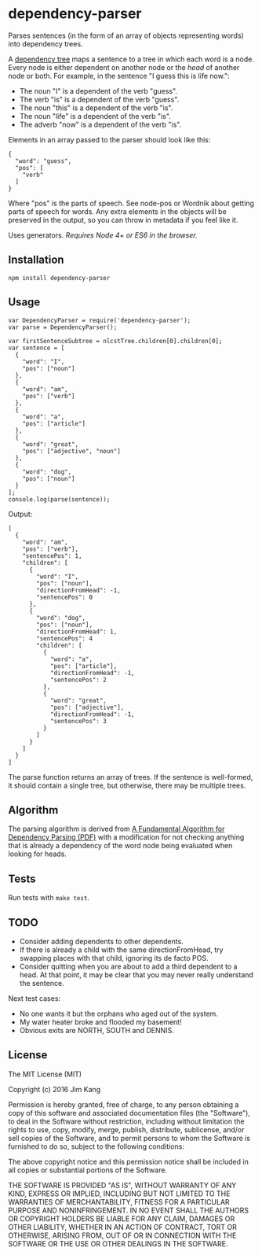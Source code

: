 dependency-parser
============

Parses sentences (in the form of an array of objects representing words) into dependency trees.

A [dependency tree](https://en.wikipedia.org/wiki/Parse_tree#Dependency-based_parse_trees) maps a sentence to a tree in which each word is a node. Every node is either dependent on another node or the *head* of another node or both. For example, in the sentence "I guess this is life now.":

- The noun "I" is a dependent of the verb "guess".
- The verb "is" is a dependent of the verb "guess".
- The noun "this" is a dependent of the verb "is".
- The noun "life" is a dependent of the verb "is".
- The adverb "now" is a dependent of the verb "is".

Elements in an array passed to the parser should look like this:

    {
      "word": "guess",
      "pos": [
        "verb"
      ]
    }

Where "pos" is the parts of speech. See node-pos or Wordnik about getting parts of speech for words. Any extra elements in the objects will be preserved in the output, so you can throw in metadata if you feel like it.

Uses generators. *Requires Node 4+ or ES6 in the browser.*

Installation
------------

    npm install dependency-parser

Usage
-----

    var DependencyParser = require('dependency-parser');
    var parse = DependencyParser();

    var firstSentenceSubtree = nlcstTree.children[0].children[0];
    var sentence = [
      {
        "word": "I",
        "pos": ["noun"]
      },
      {
        "word": "am",
        "pos": ["verb"]
      },
      {
        "word": "a",
        "pos": ["article"]
      },
      {
        "word": "great",
        "pos": ["adjective", "noun"]
      },
      {
        "word": "dog",
        "pos": ["noun"]
      }
    ];
    console.log(parse(sentence));

Output:

    [
      {
        "word": "am",
        "pos": ["verb"],
        "sentencePos": 1,
        "children": [
          {
            "word": "I",
            "pos": ["noun"],
            "directionFromHead": -1,
            "sentencePos": 0
          },
          {
            "word": "dog",
            "pos": ["noun"],
            "directionFromHead": 1,
            "sentencePos": 4
            "children": [
              {
                "word": "a",
                "pos": ["article"],
                "directionFromHead": -1,
                "sentencePos": 2
              },
              {
                "word": "great",
                "pos": ["adjective"],
                "directionFromHead": -1,
                "sentencePos": 3
              }
            ]
          }
        ]
      }
    ]

The parse function returns an array of trees. If the sentence is well-formed, it should contain a single tree, but otherwise, there may be multiple trees.

Algorithm
----------

The parsing algorithm is derived from [A Fundamental Algorithm for Dependency Parsing (PDF)](http://web.stanford.edu/~mjkay/covington.pdf) with a modification for not checking anything that is already a dependency of the word node being evaluated when looking for heads.

Tests
-----

Run tests with `make test`.

TODO
----

- Consider adding dependents to other dependents.
- If there is already a child with the same directionFromHead, try swapping places with that child, ignoring its de facto POS.
- Consider quitting when you are about to add a third dependent to a head. At that point, it may be clear that you may never really understand the sentence.

Next test cases:

- No one wants it but the orphans who aged out of the system.
- My water heater broke and flooded my basement!
- Obvious exits are NORTH, SOUTH and DENNIS.

License
-------

The MIT License (MIT)

Copyright (c) 2016 Jim Kang

Permission is hereby granted, free of charge, to any person obtaining a copy
of this software and associated documentation files (the "Software"), to deal
in the Software without restriction, including without limitation the rights
to use, copy, modify, merge, publish, distribute, sublicense, and/or sell
copies of the Software, and to permit persons to whom the Software is
furnished to do so, subject to the following conditions:

The above copyright notice and this permission notice shall be included in
all copies or substantial portions of the Software.

THE SOFTWARE IS PROVIDED "AS IS", WITHOUT WARRANTY OF ANY KIND, EXPRESS OR
IMPLIED, INCLUDING BUT NOT LIMITED TO THE WARRANTIES OF MERCHANTABILITY,
FITNESS FOR A PARTICULAR PURPOSE AND NONINFRINGEMENT. IN NO EVENT SHALL THE
AUTHORS OR COPYRIGHT HOLDERS BE LIABLE FOR ANY CLAIM, DAMAGES OR OTHER
LIABILITY, WHETHER IN AN ACTION OF CONTRACT, TORT OR OTHERWISE, ARISING FROM,
OUT OF OR IN CONNECTION WITH THE SOFTWARE OR THE USE OR OTHER DEALINGS IN
THE SOFTWARE.
